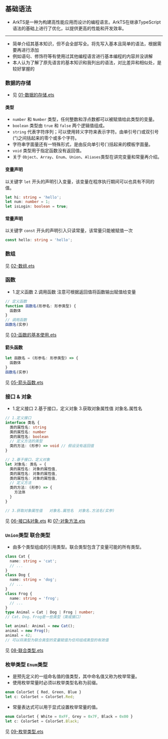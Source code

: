 ## 基础语法
- ArkTS是一种为构建高性能应用而设计的编程语言。ArkTS在继承TypeScript语法的基础上进行了优化，以提供更高的性能和开发效率。
--- 
- 简单介绍其基本知识，但不会全部写全。将先写入基本且简单的语法，根据需要再进行添加
- 例如语句、修饰符等有使用过其他编程语言进行基本编程的内容并没讲解
- 本人认为了解了原先语言的基本知识和我列出的语法，对比差异和相似处，是较好掌握的

### 数据的存储
- 见 [01-数据的存储.ets](..%2F..%2Fentry%2Fsrc%2Fmain%2Fets%2Fpages%2F01-%CA%FD%BE%DD%B5%C4%B4%E6%B4%A2.ets)
#### 类型
- `number` 和 `Number` 类型，任何整数和浮点数都可以被赋值给此类型的变量。
- `boolean` 类型由 `true` 和 `false` 两个逻辑值组成。
- `string` 代表字符序列；可以使用转义字符来表示字符。由单引号(')或双引号(")之间括起来的零个或多个字符。
- 字符串字面量还有一特殊形式，是由反向单引号(`)括起来的模板字面量。
- `void` 类型用于指定函数没有返回值。
- 关于 `Object`、`Array`、`Enum`、`Union`、`Aliases`类型在讲完变量和常量再介绍。
#### 变量声明
以关键字 `let` 开头的声明引入变量，该变量在程序执行期间可以也具有不同的值。
```typescript
let hi: string = 'hello';
let num: number = 1;
let isLogin: boolean = true;
```
#### 常量声明
以关键字 `const` 开头的声明引入只读常量，该常量只能被赋值一次
```typescript
const hello: string = 'hello';
```

### 数组
见 [02-数组.ets](..%2F..%2Fentry%2Fsrc%2Fmain%2Fets%2Fpages%2F02-%CA%FD%D7%E9.ets)

### 函数
- 1.定义函数  2.调用函数  注意可根据返回值将函数输出赋值给变量
```typescript
// 定义函数
function 函数名(形参名: 形参类型) {
  函数体
}
// 调用函数
函数名(实参)
```
见 [03-函数的基本使用.ets](..%2F..%2Fentry%2Fsrc%2Fmain%2Fets%2Fpages%2F03-%BA%AF%CA%FD%B5%C4%BB%F9%B1%BE%CA%B9%D3%C3.ets)

#### 箭头函数
```typescript
let 函数名 = (形参名: 形参类型) => {
  函数体
}
函数名(实参)
``` 
见 [05-箭头函数.ets](..%2F..%2Fentry%2Fsrc%2Fmain%2Fets%2Fpages%2F05-%BC%FD%CD%B7%BA%AF%CA%FD.ets)

### 接口 & 对象
- 1.定义接口   2.基于接口，定义对象   3.获取对象属性值   对象名.属性名
```typescript
// 1.定义接口
interface 类名 {
  类的属性名: string
  类的属性名: number
  类的属性名: boolean
  // 定义方法的类型
  类的方法: (形参) => void // 假设没有返回值
}

// 2.基于接口，定义对象
let 对象名: 类名 = {
  类的属性名: 对象的属性值,
  类的属性名: 对象的属性值,
  类的属性名: 对象的属性值,
  // 定义方法
  类的方法: (形参) => {
    方法体
  }
}

// 3.获取对象属性值   对象名.属性名  对象名.方法名(实参)
```
见 [06-接口&对象.ets](..%2F..%2Fentry%2Fsrc%2Fmain%2Fets%2Fpages%2F06-%BD%D3%BF%DA%26%B6%D4%CF%F3.ets)
和 [07-对象方法.ets](..%2F..%2Fentry%2Fsrc%2Fmain%2Fets%2Fpages%2F07-%B6%D4%CF%F3%B7%BD%B7%A8.ets)

### `Union`类型 联合类型
- 由多个类型组成的引用类型。联合类型包含了变量可能的所有类型。
```typescript
class Cat {
  name: string = 'cat';
  // ...
}
class Dog {
  name: string = 'dog';
  // ...
}
class Frog {
  name: string = 'frog';
  // ...
}
type Animal = Cat | Dog | Frog | number;
// Cat、Dog、Frog是一些类型（类或接口）

let animal: Animal = new Cat();
animal = new Frog();
animal = 42;
// 可以将类型为联合类型的变量赋值为任何组成类型的有效值
```
见 [08-联合类型.ets](..%2F..%2Fentry%2Fsrc%2Fmain%2Fets%2Fpages%2F08-%C1%AA%BA%CF%C0%E0%D0%CD.ets)

### 枚举类型 `Enum`类型
- 是预先定义的一组命名值的值类型，其中命名值又称为枚举常量。
- 使用枚举常量时必须以枚举类型名称为前缀。
```typescript
enum ColorSet { Red, Green, Blue }
let c: ColorSet = ColorSet.Red;
```
- 常量表达式可以用于显式设置枚举常量的值。
```typescript
enum ColorSet { White = 0xFF, Grey = 0x7F, Black = 0x00 }
let c: ColorSet = ColorSet.Black;
```
见 [09-枚举类型.ets](..%2F..%2Fentry%2Fsrc%2Fmain%2Fets%2Fpages%2F09-%C3%B6%BE%D9%C0%E0%D0%CD.ets)
